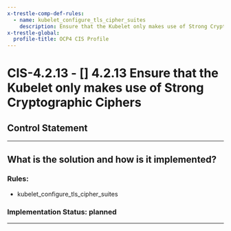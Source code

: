 ```yaml
---
x-trestle-comp-def-rules:
  - name: kubelet_configure_tls_cipher_suites
    description: Ensure that the Kubelet only makes use of Strong Cryptographic Ciphers
x-trestle-global:
  profile-title: OCP4 CIS Profile
---
```


# CIS-4.2.13 - \[\] 4.2.13 Ensure that the Kubelet only makes use of Strong Cryptographic Ciphers

## Control Statement

______________________________________________________________________

## What is the solution and how is it implemented?

<!-- For implementation status enter one of: implemented, partial, planned, alternative, not-applicable -->

<!-- Note that the list of rules under ### Rules: is read-only and changes will not be captured after assembly to JSON -->

### Rules:

  - kubelet_configure_tls_cipher_suites

### Implementation Status: planned

______________________________________________________________________
